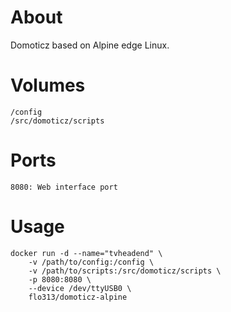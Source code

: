 # About
Domoticz based on Alpine edge Linux.

# Volumes
```
/config
/src/domoticz/scripts
 ```
# Ports
```
8080: Web interface port
 ```
 
# Usage
```
docker run -d --name="tvheadend" \
    -v /path/to/config:/config \
    -v /path/to/scripts:/src/domoticz/scripts \
    -p 8080:8080 \
    --device /dev/ttyUSB0 \
    flo313/domoticz-alpine
```
